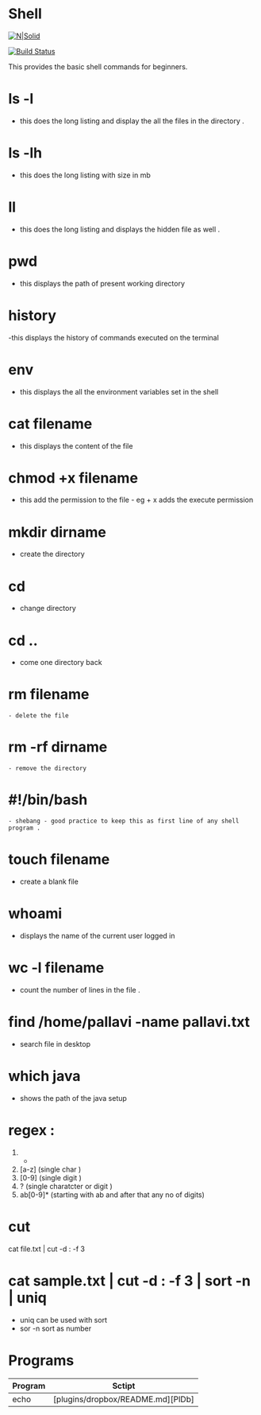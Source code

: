 # Shell

[![N|Solid](https://cldup.com/dTxpPi9lDf.thumb.png)](https://nodesource.com/products/nsolid)

[![Build Status](https://travis-ci.org/joemccann/dillinger.svg?branch=master)](https://travis-ci.org/joemccann/dillinger)

This provides the basic shell commands for beginners.

# ls -l 
  - this does the long listing and display the all the files in the directory .
  
# ls -lh
  - this does the long listing with size in mb 
  
# ll 
  - this does the long listing and displays the hidden file as well .
  
# pwd 
  - this displays the path of present working directory 
  
# history 
  -this displays the history of commands executed on the terminal 
  
# env 
  - this displays the all the environment variables set in the shell 
  
# cat filename
  - this displays the content of the file 
  
# chmod +x filename 
  - this add the permission to the file - eg + x adds the execute permission 
  
# mkdir dirname 
  - create the directory 
  
# cd 
  - change directory 
  
# cd ..
  - come one directory back 
  
# rm filename 
    - delete the file 
    
# rm -rf dirname 
    - remove the directory 
    
# #!/bin/bash 
    - shebang - good practice to keep this as first line of any shell program .
    
# touch filename 
  - create a blank file 
  
# whoami
  - displays the name of the current user logged in 
  
# wc -l filename 
  - count the number of lines in the file .

# find /home/pallavi -name pallavi.txt
   - search file in desktop
   
# which java 
   - shows the path of the java setup
   
   
# regex : 
1.  *  
2. [a-z] (single char )
3. [0-9] (single digit )
4. ? (single charatcter or digit )
5. ab[0-9]* (starting with ab and after that any no of digits)

# cut 
cat file.txt | cut -d : -f 3 

#  cat sample.txt  | cut -d : -f 3 | sort -n  | uniq

- uniq can be used with sort 
- sor -n sort as number 

# Programs 

| Program | Sctipt |
| ------ | ------ |
| echo | [plugins/dropbox/README.md][PlDb] |



  
    
  
  
  
